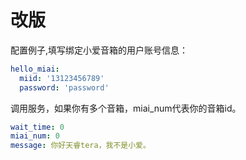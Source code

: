 # 改版

配置例子,填写绑定小爱音箱的用户账号信息：

```yaml
hello_miai:
  miid: '13123456789'
  password: 'password'
```

调用服务，如果你有多个音箱，miai_num代表你的音箱id。

```yaml
wait_time: 0
miai_num: 0
message: 你好天睿tera，我不是小爱。
```

